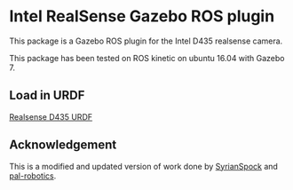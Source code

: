 # Intel RealSense Gazebo ROS plugin

This package is a Gazebo ROS plugin for the Intel D435 realsense camera. 

This package has been tested on ROS kinetic on ubuntu 16.04 with Gazebo 7.
 
## Load in URDF

[Realsense D435 URDF](https://github.com/neocobot-nac/tree/v1.x.x/neo_description/urdf/Sensor/D435)

## Acknowledgement

This is a modified and updated version of work done by [SyrianSpock](https://github.com/SyrianSpock) and [pal-robotics](https://github.com/pal-robotics).


